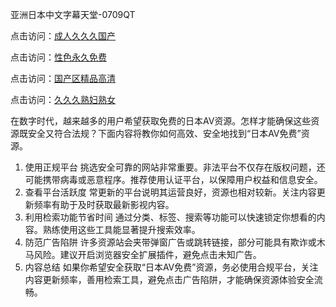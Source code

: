 亚洲日本中文字幕天堂-0709QT

点击访问：<a href="https://gfd-5xg.pages.dev/">成人久久久国产</a>

点击访问：<a href="https://heiliaoxqkkct.pages.dev">性色永久免费</a>

点击访问：<a href="https://heiliaozj3tjd.pages.dev">国产区精品高清</a>

点击访问：<a href="https://rtj-3zo.pages.dev/">久久久熟妇熟女</a>

在数字时代，越来越多的用户希望获取免费的日本AV资源。怎样才能确保这些资源既安全又符合法规？下面内容将教你如何高效、安全地找到“日本AV免费”资源。
1. 使用正规平台
挑选安全可靠的网站非常重要。非法平台不仅存在版权问题，还可能携带病毒或恶意程序。推荐使用认证平台，以保障用户权益和信息安全。
2. 查看平台活跃度
常更新的平台说明其运营良好，资源也相对较新。关注内容更新频率有助于及时获取最新影视内容。
3. 利用检索功能节省时间
通过分类、标签、搜索等功能可以快速锁定你想看的内容。熟练使用这些工具能显著提升搜索效率。
4. 防范广告陷阱
许多资源站会夹带弹窗广告或跳转链接，部分可能具有欺诈或木马风险。建议开启浏览器安全扩展插件，避免点击未知广告。
5. 内容总结
如果你希望安全获取“日本AV免费”资源，务必使用合规平台，关注内容更新频率，善用检索工具，避免点击广告陷阱，才能确保资源体验安全流畅。



<span style="display:none;">[Canonical link]( https://github.com/aad0700925/159961 ）</span>
